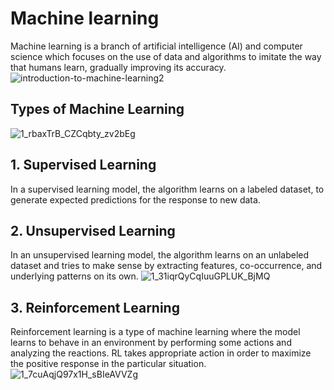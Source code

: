 # Machine learning
Machine learning is a branch of artificial intelligence (AI) and computer science which focuses on the use of data and algorithms to imitate the way that humans learn, gradually improving its accuracy.
![introduction-to-machine-learning2](https://github.com/ThisIs-Developer/Python/assets/109382325/25b5a706-a917-4138-8028-30ef9b120324)
## Types of Machine Learning
![1_rbaxTrB_CZCqbty_zv2bEg](https://github.com/ThisIs-Developer/Python/assets/109382325/4a0f9558-0cc8-40b2-8201-8e01297372e6)
## 1. Supervised Learning
In a supervised learning model, the algorithm learns on a labeled dataset, to generate expected predictions for the response to new data.
## 2. Unsupervised Learning
In an unsupervised learning model, the algorithm learns on an unlabeled dataset and tries to make sense by extracting features, co-occurrence, and underlying patterns on its own.
![1_31iqrQyCqIuuGPLUK_BjMQ](https://github.com/ThisIs-Developer/Python/assets/109382325/4e36f6aa-90c3-44b9-bc84-bd738cc2237d)
## 3. Reinforcement Learning
Reinforcement learning is a type of machine learning where the model learns to behave in an environment by performing some actions and analyzing the reactions. RL takes appropriate action in order to maximize the positive response in the particular situation.
![1_7cuAqjQ97x1H_sBIeAVVZg](https://github.com/ThisIs-Developer/Python/assets/109382325/2f07d2a5-7edd-4460-8d89-db51e6036cbe)


